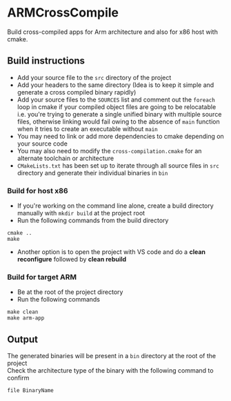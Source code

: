 # ARMCrossCompile  
Build cross-compiled apps for Arm architecture and also for x86 host with cmake.   

## Build instructions  
- Add your source file to the `src` directory of the project  
- Add your headers to the same directory (Idea is to keep it simple and generate a cross compiled binary rapidly)  
- Add your source files to the `SOURCES` list and comment out the `foreach` loop in cmake if your compiled object files are going to be relocatable i.e. you're trying to generate a single unified binary with multiple source files, otherwise linking would fail owing to the absence of `main` function when it tries to create an executable without `main`
- You may need to link or add more dependencies to cmake depending on your source code
- You may also need to modify the `cross-compilation.cmake` for an alternate toolchain or architecture
- `CMakeLists.txt` has been set up to iterate through all source files in `src` directory and generate their individual binaries in `bin`

### Build for host x86
- If you're working on the command line alone, create a build directory manually with `mkdir build` at the project root  
- Run the following commands from the build directory
```
cmake ..
make
```
- Another option is to open the project with VS code and do a **clean reconfigure** followed by **clean rebuild**  

### Build for target ARM
- Be at the root of the project directory
- Run the following commands
```
make clean
make arm-app
```

## Output
The generated binaries will be present in a `bin` directory at the root of the project  
Check the architecture type of the binary with the following command to confirm  
```
file BinaryName
``` 
